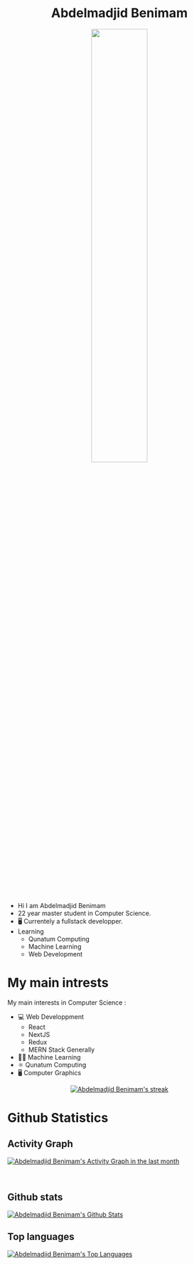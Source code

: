 <h1 align="center">Abdelmadjid Benimam</h1> 
 
<p href="" align="center" >
<img align="center" src="https://i.imgur.com/FnWILgZ.png" width="50%" height="50%"/>
</p>

- Hi I am Abdelmadjid Benimam 
- 22 year master student in Computer Science.
- 🖥 Currentely a fullstack developper.
- Learning 
  - Qunatum Computing
  - Machine Learning
  - Web Development







# My main intrests
My main interests in Computer Science : 
- 💻 Web Developpment
    - React
    - NextJS
    - Redux
    - MERN Stack Generally
- 👩‍💻 Machine Learning
- ⚛ Qunatum Computing
- 🖥 Computer Graphics

<p align="center">
    <a href="https://github.com/DenverCoder1/github-readme-streak-stats">
        <img title="🔥 Get streak stats for your profile at git.io/streak-stats" alt="Abdelmadjid Benimam's streak" src="https://github-readme-streak-stats.herokuapp.com/?user=madjid123&theme=tokyonight&hide_border=true"/>
    </a>
</p>

# Github Statistics
## Activity Graph
<a href="https://github.com/Ashutosh00710/github-readme-activity-graph"><img alt="Abdelmadjid Benimam's Activity Graph in the last month" src="https://activity-graph.herokuapp.com/graph?username=madjid123&bg_color=1a1b27&color=be90f2&line=df2d00&point=FFFFFF&hide_border=true" /></a>

<br/>


## Github stats
<a href="https://github.com/DenverCoder1/github-readme-stats"><img alt="Abdelmadjid Benimam's Github Stats" src="https://github-readme-stats.vercel.app/api?username=madjid123&show_icons=true&count_private=true&theme=tokyonightt&hide_border=true&bg_color=0D1117" /></a>
## Top languages
<a href="https://github.com/DenverCoder1/github-readme-stats"><img alt="Abdelmadjid Benimam's Top Languages" src="https://github-readme-stats.vercel.app/api/top-langs/?username=madjid123&langs_count=8&count_private=true&layout=compact&theme=tokyonight&hide_border=true&bg_color=0D1117" /></a>
  <br/>
